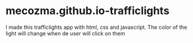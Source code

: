 # mecozma.github.io-trafficlights
I made this trafficlights app with html, css and javascript.
The color of the light will change when de user will click on them
